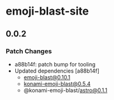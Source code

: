# emoji-blast-site

## 0.0.2

### Patch Changes

- a88b14f: patch bump for tooling
- Updated dependencies [a88b14f]
  - emoji-blast@0.10.1
  - konami-emoji-blast@0.5.4
  - @konami-emoji-blast/astro@0.1.1
